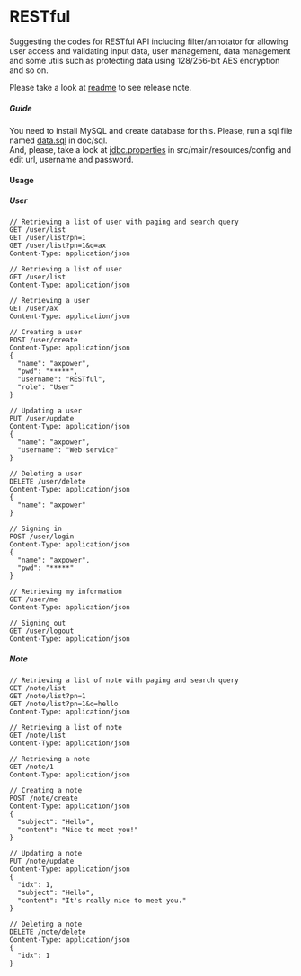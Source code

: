 RESTful
=======

Suggesting the codes for RESTful API including filter/annotator for allowing user access and validating input data, user management, data management and some utils such as protecting data using 128/256-bit AES encryption and so on.

Please take a look at [readme](https://github.com/Samsung/restful/blob/master/doc/readme) to see release note.

##### Guide #####
You need to install MySQL and create database for this. Please, run a sql file named [data.sql](https://github.com/Samsung/restful/blob/master/doc/sql/data.sql) in doc/sql.<br>
And, please, take a look at [jdbc.properties](https://github.com/Samsung/restful/blob/master/src/main/resources/config/jdbc.properties) in src/main/resources/config and edit url, username and password.

#### Usage ####

##### User #####
```
// Retrieving a list of user with paging and search query
GET /user/list
GET /user/list?pn=1
GET /user/list?pn=1&q=ax
Content-Type: application/json

// Retrieving a list of user
GET /user/list 
Content-Type: application/json

// Retrieving a user
GET /user/ax
Content-Type: application/json

// Creating a user
POST /user/create
Content-Type: application/json
{
  "name": "axpower",
  "pwd": "*****",
  "username": "RESTful",
  "role": "User"
}

// Updating a user
PUT /user/update
Content-Type: application/json
{
  "name": "axpower",
  "username": "Web service"
}

// Deleting a user
DELETE /user/delete
Content-Type: application/json
{
  "name": "axpower"
}

// Signing in
POST /user/login
Content-Type: application/json
{
  "name": "axpower",
  "pwd": "*****"
}

// Retrieving my information 
GET /user/me
Content-Type: application/json

// Signing out
GET /user/logout
Content-Type: application/json
```

##### Note #####
```
// Retrieving a list of note with paging and search query
GET /note/list
GET /note/list?pn=1
GET /note/list?pn=1&q=hello
Content-Type: application/json

// Retrieving a list of note
GET /note/list 
Content-Type: application/json

// Retrieving a note
GET /note/1
Content-Type: application/json

// Creating a note
POST /note/create
Content-Type: application/json
{
  "subject": "Hello",
  "content": "Nice to meet you!"
}

// Updating a note
PUT /note/update
Content-Type: application/json
{
  "idx": 1,
  "subject": "Hello",
  "content": "It's really nice to meet you."
}

// Deleting a note
DELETE /note/delete
Content-Type: application/json
{
  "idx": 1
}
```